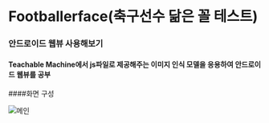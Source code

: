 # Footballerface(축구선수 닮은 꼴 테스트)
### 안드로이드 웹뷰 사용해보기
#### Teachable Machine에서 js파일로 제공해주는 이미지 인식 모델을 응용하여 안드로이드 웹뷰를 공부

####화면 구성

 
![메인](https://user-images.githubusercontent.com/52729223/109502809-d0d5d300-7adc-11eb-87e2-128c6278157c.jpg)
